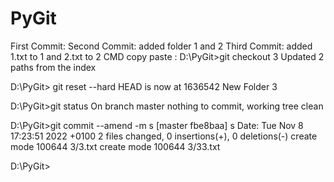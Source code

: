 # PyGit
First Commit: 
Second Commit: added folder 1 and 2
Third Commit: added 1.txt to 1 and 2.txt to 2
CMD copy paste : 
D:\PyGit>git checkout 3
Updated 2 paths from the index


D:\PyGit> git reset --hard
HEAD is now at 1636542 New Folder 3

D:\PyGit>git status
On branch master
nothing to commit, working tree clean

D:\PyGit>git commit --amend -m s
[master fbe8baa] s
 Date: Tue Nov 8 17:23:51 2022 +0100
 2 files changed, 0 insertions(+), 0 deletions(-)
 create mode 100644 3/3.txt
 create mode 100644 3/33.txt

D:\PyGit>
